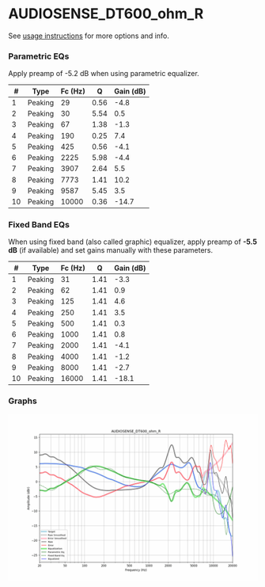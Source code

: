 # AUDIOSENSE_DT600_ohm_R
See [usage instructions](https://github.com/jaakkopasanen/AutoEq#usage) for more options and info.

### Parametric EQs
Apply preamp of -5.2 dB when using parametric equalizer.

|   # | Type    |   Fc (Hz) |    Q |   Gain (dB) |
|-----|---------|-----------|------|-------------|
|   1 | Peaking |        29 | 0.56 |        -4.8 |
|   2 | Peaking |        30 | 5.54 |         0.5 |
|   3 | Peaking |        67 | 1.38 |        -1.3 |
|   4 | Peaking |       190 | 0.25 |         7.4 |
|   5 | Peaking |       425 | 0.56 |        -4.1 |
|   6 | Peaking |      2225 | 5.98 |        -4.4 |
|   7 | Peaking |      3907 | 2.64 |         5.5 |
|   8 | Peaking |      7773 | 1.41 |        10.2 |
|   9 | Peaking |      9587 | 5.45 |         3.5 |
|  10 | Peaking |     10000 | 0.36 |       -14.7 |

### Fixed Band EQs
When using fixed band (also called graphic) equalizer, apply preamp of **-5.5 dB** (if available) and set gains manually with these parameters.

|   # | Type    |   Fc (Hz) |    Q |   Gain (dB) |
|-----|---------|-----------|------|-------------|
|   1 | Peaking |        31 | 1.41 |        -3.3 |
|   2 | Peaking |        62 | 1.41 |         0.9 |
|   3 | Peaking |       125 | 1.41 |         4.6 |
|   4 | Peaking |       250 | 1.41 |         3.5 |
|   5 | Peaking |       500 | 1.41 |         0.3 |
|   6 | Peaking |      1000 | 1.41 |         0.8 |
|   7 | Peaking |      2000 | 1.41 |        -4.1 |
|   8 | Peaking |      4000 | 1.41 |        -1.2 |
|   9 | Peaking |      8000 | 1.41 |        -2.7 |
|  10 | Peaking |     16000 | 1.41 |       -18.1 |

### Graphs
![](./AUDIOSENSE_DT600_ohm_R.png)
